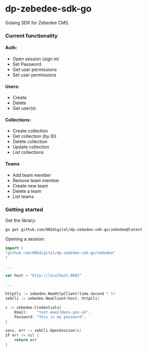 # dp-zebedee-sdk-go

Golang SDK for Zebedee CMS.

### Current functionality

#### Auth:
- Open session (sign in)
- Set Password
- Get user permissions
- Set user permissions

#### Users:
- Create
- Delete
- Get user(s)

#### Collections:
- Create collection
- Get collection (by ID)
- Delete collection
- Update collection
- List collections

#### Teams
- Add team member
- Remove team member
- Create new team
- Delete a team
- List teams

### Getting started

Get the library:

```
go get github.com/ONSdigital/dp-zebedee-sdk-go/zebedee@latest
```

Opening a session:

```go
import (
"github.com/ONSdigital/dp-zebedee-sdk-go/zebedee"
)

...

var host = "http://localhost:8082"

...

httpCli := zebedee.NewHttpClient(time.Second * 5)
zebCli := zebedee.NewClient(host, httpCli)

c := zebedee.Credentials{
    Email:    "test.email@ons.gov.uk",
    Password: "this is my password",
}

sess, err := zebCli.OpenSession(c)
if err != nil {
    return err
}
```
